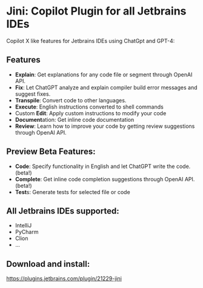 # Jini: Copilot Plugin for all Jetbrains IDEs

Copilot X like features for Jetbrains IDEs using ChatGpt and GPT-4:  

## Features
* **Explain**: Get explanations for any code file or segment through OpenAI API.
* **Fix**: Let ChatGPT analyze and explain compiler build error messages and suggest fixes.
* **Transpile**: Convert code to other languages. 
* **Execute**: English instructions converted to shell commands
* Custom **Edit**: Apply custom instructions to modify your code
* **Document**ation: Get inline code documentation
* **Review**: Learn how to improve your code by getting review suggestions through OpenAI API.

## Preview Beta Features:
* **Code**: Specify functionality in English and let ChatGPT write the code. (beta!) 
* **Complete**: Get inline code completion suggestions through OpenAI API.(beta!) 
* **Test**s: Generate tests for selected file or code

## All Jetbrains IDEs supported:
* IntelliJ
* PyCharm
* Clion
* ...

## Download and install:
https://plugins.jetbrains.com/plugin/21229-jini
